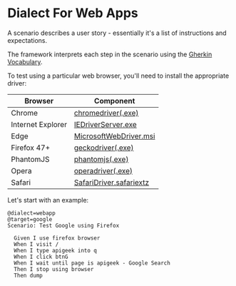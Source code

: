 Dialect For Web Apps
====================

A scenario describes a user story - essentially it's a list of instructions and expectations.

The framework interprets each step in the scenario using the [Gherkin Vocabulary](docs/vocab.md). 

To test using a particular web browser, you'll need to install the appropriate driver:

<table><thead><tr><th>Browser</th><th>Component</th></tr>
</thead><tbody><tr><td>Chrome</td><td><a href="http://chromedriver.storage.googleapis.com/index.html">chromedriver(.exe)</a></td></tr>
<tr><td>Internet Explorer</td><td><a href="http://selenium-release.storage.googleapis.com/index.html">IEDriverServer.exe</a></td></tr>
<tr><td>Edge</td><td><a href="http://go.microsoft.com/fwlink/?LinkId=619687">MicrosoftWebDriver.msi</a></td></tr>
<tr><td>Firefox 47+</td><td><a href="https://github.com/mozilla/geckodriver/releases/">geckodriver(.exe)</a></td></tr>
<tr><td>PhantomJS</td><td><a href="http://phantomjs.org/">phantomjs(.exe)</a></td></tr>
<tr><td>Opera</td><td><a href="https://github.com/operasoftware/operachromiumdriver/releases">operadriver(.exe)</a></td></tr>
<tr><td>Safari</td><td><a href="http://selenium-release.storage.googleapis.com/index.html">SafariDriver.safariextz</a></td></tr>
</tbody></table>

Let's start with an example:

	@dialect=webapp
	@target=google
	Scenario: Test Google using Firefox
	
	  Given I use firefox browser
	  When I visit /
	  When I type apigeek into q
	  When I click btnG
	  When I wait until page is apigeek - Google Search
	  Then I stop using browser
	  Then dump

